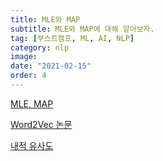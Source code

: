 ```yaml
---
title: MLE와 MAP
subtitle: MLE와 MAP에 대해 알아보자.
tag: [부스트캠프, ML, AI, NLP]
category: nlp
image:
date: "2021-02-15"
order: 4
---
```


[MLE, MAP](http://sanghyukchun.github.io/58/)

[Word2Vec 논문](https://arxiv.org/pdf/1301.3781.pdf)

[내적 유사도](https://www.aitimes.kr/news/articleView.html?idxno=17314)

